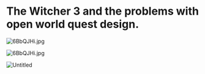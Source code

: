 # The Witcher 3 and the problems with open world quest design.

![6BbQJHi.jpg](https://i.imgur.com/TlllPuj.gif)

![6BbQJHi.jpg](https://i.imgur.com/SGJgUW9.gif)

![Untitled](https://i.imgur.com/7AqbEgM.png)